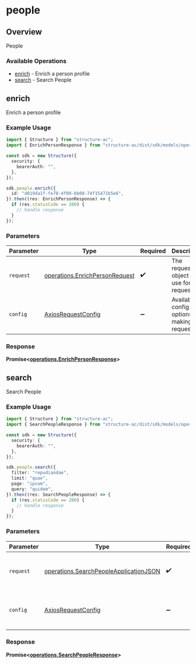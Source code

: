 # people

## Overview

People

### Available Operations

* [enrich](#enrich) - Enrich a person profile
* [search](#search) - Search People

## enrich

Enrich a person profile

### Example Usage

```typescript
import { Structure } from "structure-ac";
import { EnrichPersonResponse } from "structure-ac/dist/sdk/models/operations";

const sdk = new Structure({
  security: {
    bearerAuth: "",
  },
});

sdk.people.enrich({
  id: "d019da1f-fe78-4f09-bb00-74f15471b5e6",
}).then((res: EnrichPersonResponse) => {
  if (res.statusCode == 200) {
    // handle response
  }
});
```

### Parameters

| Parameter                                                                        | Type                                                                             | Required                                                                         | Description                                                                      |
| -------------------------------------------------------------------------------- | -------------------------------------------------------------------------------- | -------------------------------------------------------------------------------- | -------------------------------------------------------------------------------- |
| `request`                                                                        | [operations.EnrichPersonRequest](../../models/operations/enrichpersonrequest.md) | :heavy_check_mark:                                                               | The request object to use for the request.                                       |
| `config`                                                                         | [AxiosRequestConfig](https://axios-http.com/docs/req_config)                     | :heavy_minus_sign:                                                               | Available config options for making requests.                                    |


### Response

**Promise<[operations.EnrichPersonResponse](../../models/operations/enrichpersonresponse.md)>**


## search

Search People

### Example Usage

```typescript
import { Structure } from "structure-ac";
import { SearchPeopleResponse } from "structure-ac/dist/sdk/models/operations";

const sdk = new Structure({
  security: {
    bearerAuth: "",
  },
});

sdk.people.search({
  filter: "repudiandae",
  limit: "quae",
  page: "ipsum",
  query: "quidem",
}).then((res: SearchPeopleResponse) => {
  if (res.statusCode == 200) {
    // handle response
  }
});
```

### Parameters

| Parameter                                                                                        | Type                                                                                             | Required                                                                                         | Description                                                                                      |
| ------------------------------------------------------------------------------------------------ | ------------------------------------------------------------------------------------------------ | ------------------------------------------------------------------------------------------------ | ------------------------------------------------------------------------------------------------ |
| `request`                                                                                        | [operations.SearchPeopleApplicationJSON](../../models/operations/searchpeopleapplicationjson.md) | :heavy_check_mark:                                                                               | The request object to use for the request.                                                       |
| `config`                                                                                         | [AxiosRequestConfig](https://axios-http.com/docs/req_config)                                     | :heavy_minus_sign:                                                                               | Available config options for making requests.                                                    |


### Response

**Promise<[operations.SearchPeopleResponse](../../models/operations/searchpeopleresponse.md)>**

